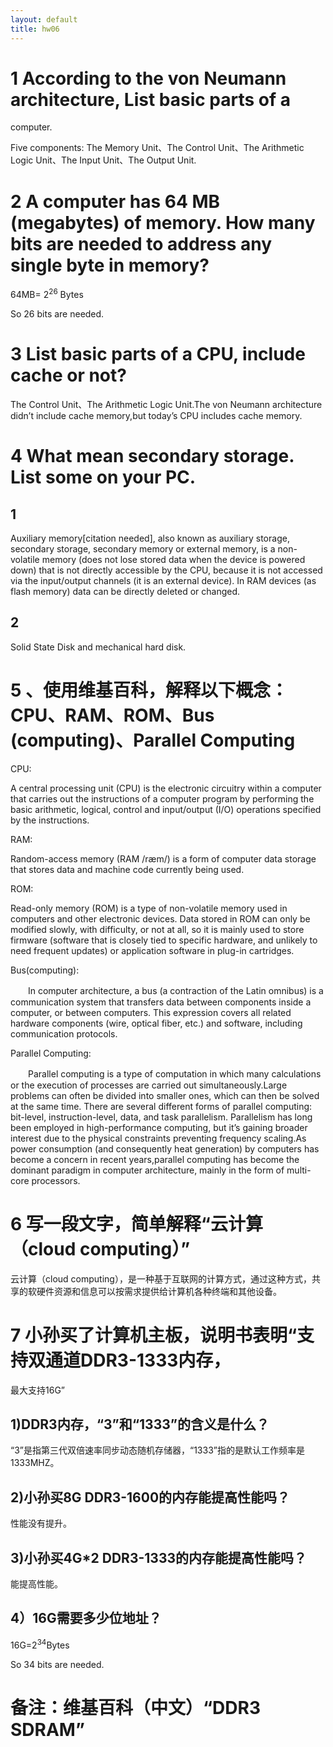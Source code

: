 ```yaml
---
layout: default
title: hw06
---
```


# 1 According to the von Neumann architecture, List basic parts of a
computer.


Five components: The Memory Unit、The Control Unit、The Arithmetic Logic Unit、The Input Unit、The Output Unit.

# 2 A computer has 64 MB (megabytes) of memory. How many bits are needed to address any single byte in memory?

64MB= $2^{26}$ Bytes


So 26 bits are needed.

# 3 List basic parts of a CPU, include cache or not?
The Control Unit、The Arithmetic Logic Unit.The von Neumann architecture didn’t include cache memory,but today’s CPU includes cache memory.

# 4 What mean secondary storage. List some on your PC. 

## 1
Auxiliary memory[citation needed], also known as auxiliary storage, secondary storage, secondary memory or external memory, is a non-volatile memory (does not lose stored data when the device is powered down) that is not directly accessible by the CPU, because it is not accessed via the input/output channels (it is an external device). In RAM devices (as flash memory) data can be directly deleted or changed.
## 2
Solid State Disk and mechanical hard disk.

# 5 、使用维基百科，解释以下概念：CPU、RAM、ROM、Bus (computing)、Parallel Computing

CPU:

A central processing unit (CPU) is the electronic circuitry within a computer that carries out the instructions of a computer program by performing the basic arithmetic, logical, control and input/output (I/O) operations specified by the instructions. 

RAM:

Random-access memory (RAM /ræm/) is a form of computer data storage that stores data and machine code currently being used.

ROM:

Read-only memory (ROM) is a type of non-volatile memory used in computers and other electronic devices. Data stored in ROM can only be modified slowly, with difficulty, or not at all, so it is mainly used to store firmware (software that is closely tied to specific hardware, and unlikely to need frequent updates) or application software in plug-in cartridges.

Bus(computing):

　　In computer architecture, a bus (a contraction of the Latin omnibus) is a communication system that transfers data between components inside a computer, or between computers. This expression covers all related hardware components (wire, optical fiber, etc.) and software, including communication protocols.

Parallel Computing:

　　Parallel computing is a type of computation in which many calculations or the execution of processes are carried out simultaneously.Large problems can often be divided into smaller ones, which can then be solved at the same time. There are several different forms of parallel computing: bit-level, instruction-level, data, and task parallelism. Parallelism has long been employed in high-performance computing, but it’s gaining broader interest due to the physical constraints preventing frequency scaling.As power consumption (and consequently heat generation) by computers has become a concern in recent years,parallel computing has become the dominant paradigm in computer architecture, mainly in the form of multi-core processors.

# 6 写一段文字，简单解释“云计算（cloud computing）”
云计算（cloud computing），是一种基于互联网的计算方式，通过这种方式，共享的软硬件资源和信息可以按需求提供给计算机各种终端和其他设备。

# 7 小孙买了计算机主板，说明书表明“支持双通道DDR3-1333内存，
最大支持16G”
## 1)DDR3内存，“3”和“1333”的含义是什么？
“3”是指第三代双倍速率同步动态随机存储器，“1333”指的是默认工作频率是1333MHZ。
## 2)小孙买8G DDR3-1600的内存能提高性能吗？
性能没有提升。
## 3)小孙买4G*2 DDR3-1333的内存能提高性能吗？
能提高性能。
## 4）16G需要多少位地址？
16G=$2^{34}$Bytes

So 34 bits are needed.

# 备注：维基百科（中文）“DDR3 SDRAM”